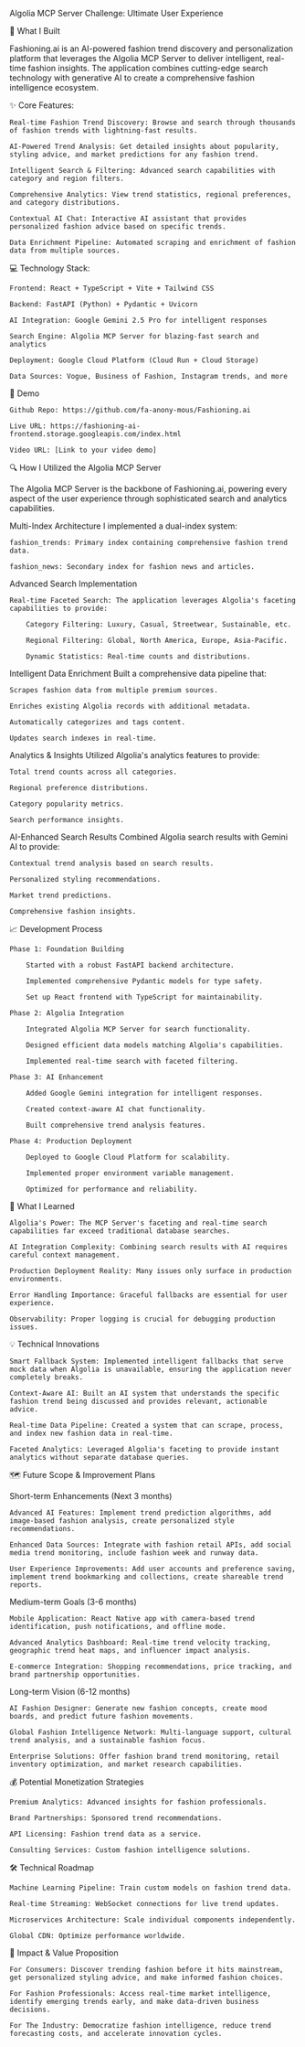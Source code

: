 Algolia MCP Server Challenge: Ultimate User Experience

🚀 What I Built

Fashioning.ai is an AI-powered fashion trend discovery and personalization platform that leverages the Algolia MCP Server to deliver intelligent, real-time fashion insights. The application combines cutting-edge search technology with generative AI to create a comprehensive fashion intelligence ecosystem.

✨ Core Features:

    Real-time Fashion Trend Discovery: Browse and search through thousands of fashion trends with lightning-fast results.

    AI-Powered Trend Analysis: Get detailed insights about popularity, styling advice, and market predictions for any fashion trend.

    Intelligent Search & Filtering: Advanced search capabilities with category and region filters.

    Comprehensive Analytics: View trend statistics, regional preferences, and category distributions.

    Contextual AI Chat: Interactive AI assistant that provides personalized fashion advice based on specific trends.

    Data Enrichment Pipeline: Automated scraping and enrichment of fashion data from multiple sources.

💻 Technology Stack:

    Frontend: React + TypeScript + Vite + Tailwind CSS

    Backend: FastAPI (Python) + Pydantic + Uvicorn

    AI Integration: Google Gemini 2.5 Pro for intelligent responses

    Search Engine: Algolia MCP Server for blazing-fast search and analytics

    Deployment: Google Cloud Platform (Cloud Run + Cloud Storage)

    Data Sources: Vogue, Business of Fashion, Instagram trends, and more

🔗 Demo

    Github Repo: https://github.com/fa-anony-mous/Fashioning.ai

    Live URL: https://fashioning-ai-frontend.storage.googleapis.com/index.html

    Video URL: [Link to your video demo]

🔍 How I Utilized the Algolia MCP Server

The Algolia MCP Server is the backbone of Fashioning.ai, powering every aspect of the user experience through sophisticated search and analytics capabilities.

Multi-Index Architecture
I implemented a dual-index system:

    fashion_trends: Primary index containing comprehensive fashion trend data.

    fashion_news: Secondary index for fashion news and articles.

Advanced Search Implementation

    Real-time Faceted Search: The application leverages Algolia's faceting capabilities to provide:

        Category Filtering: Luxury, Casual, Streetwear, Sustainable, etc.

        Regional Filtering: Global, North America, Europe, Asia-Pacific.

        Dynamic Statistics: Real-time counts and distributions.

Intelligent Data Enrichment
Built a comprehensive data pipeline that:

    Scrapes fashion data from multiple premium sources.

    Enriches existing Algolia records with additional metadata.

    Automatically categorizes and tags content.

    Updates search indexes in real-time.

Analytics & Insights
Utilized Algolia's analytics features to provide:

    Total trend counts across all categories.

    Regional preference distributions.

    Category popularity metrics.

    Search performance insights.

AI-Enhanced Search Results
Combined Algolia search results with Gemini AI to provide:

    Contextual trend analysis based on search results.

    Personalized styling recommendations.

    Market trend predictions.

    Comprehensive fashion insights.

📈 Development Process

    Phase 1: Foundation Building

        Started with a robust FastAPI backend architecture.

        Implemented comprehensive Pydantic models for type safety.

        Set up React frontend with TypeScript for maintainability.

    Phase 2: Algolia Integration

        Integrated Algolia MCP Server for search functionality.

        Designed efficient data models matching Algolia's capabilities.

        Implemented real-time search with faceted filtering.

    Phase 3: AI Enhancement

        Added Google Gemini integration for intelligent responses.

        Created context-aware AI chat functionality.

        Built comprehensive trend analysis features.

    Phase 4: Production Deployment

        Deployed to Google Cloud Platform for scalability.

        Implemented proper environment variable management.

        Optimized for performance and reliability.

🧠 What I Learned

    Algolia's Power: The MCP Server's faceting and real-time search capabilities far exceed traditional database searches.

    AI Integration Complexity: Combining search results with AI requires careful context management.

    Production Deployment Reality: Many issues only surface in production environments.

    Error Handling Importance: Graceful fallbacks are essential for user experience.

    Observability: Proper logging is crucial for debugging production issues.

💡 Technical Innovations

    Smart Fallback System: Implemented intelligent fallbacks that serve mock data when Algolia is unavailable, ensuring the application never completely breaks.

    Context-Aware AI: Built an AI system that understands the specific fashion trend being discussed and provides relevant, actionable advice.

    Real-time Data Pipeline: Created a system that can scrape, process, and index new fashion data in real-time.

    Faceted Analytics: Leveraged Algolia's faceting to provide instant analytics without separate database queries.

🗺️ Future Scope & Improvement Plans

Short-term Enhancements (Next 3 months)

    Advanced AI Features: Implement trend prediction algorithms, add image-based fashion analysis, create personalized style recommendations.

    Enhanced Data Sources: Integrate with fashion retail APIs, add social media trend monitoring, include fashion week and runway data.

    User Experience Improvements: Add user accounts and preference saving, implement trend bookmarking and collections, create shareable trend reports.

Medium-term Goals (3-6 months)

    Mobile Application: React Native app with camera-based trend identification, push notifications, and offline mode.

    Advanced Analytics Dashboard: Real-time trend velocity tracking, geographic trend heat maps, and influencer impact analysis.

    E-commerce Integration: Shopping recommendations, price tracking, and brand partnership opportunities.

Long-term Vision (6-12 months)

    AI Fashion Designer: Generate new fashion concepts, create mood boards, and predict future fashion movements.

    Global Fashion Intelligence Network: Multi-language support, cultural trend analysis, and a sustainable fashion focus.

    Enterprise Solutions: Offer fashion brand trend monitoring, retail inventory optimization, and market research capabilities.

💰 Potential Monetization Strategies

    Premium Analytics: Advanced insights for fashion professionals.

    Brand Partnerships: Sponsored trend recommendations.

    API Licensing: Fashion trend data as a service.

    Consulting Services: Custom fashion intelligence solutions.

🛠️ Technical Roadmap

    Machine Learning Pipeline: Train custom models on fashion trend data.

    Real-time Streaming: WebSocket connections for live trend updates.

    Microservices Architecture: Scale individual components independently.

    Global CDN: Optimize performance worldwide.

🌟 Impact & Value Proposition

    For Consumers: Discover trending fashion before it hits mainstream, get personalized styling advice, and make informed fashion choices.

    For Fashion Professionals: Access real-time market intelligence, identify emerging trends early, and make data-driven business decisions.

    For The Industry: Democratize fashion intelligence, reduce trend forecasting costs, and accelerate innovation cycles.

